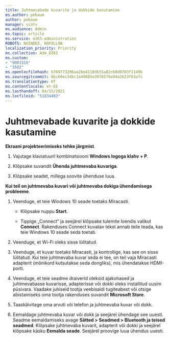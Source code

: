 ```yaml
---
title: Juhtmevabade kuvarite ja dokkide kasutamine
ms.author: pebaum
author: pebaum
manager: scotv
ms.audience: Admin
ms.topic: article
ms.service: o365-administration
ROBOTS: NOINDEX, NOFOLLOW
localization_priority: Priority
ms.collection: Adm_O365
ms.custom:
- "9001516"
- "3582"
ms.openlocfilehash: b769773206aa2be4118d655a82cb8d0703f1149b
ms.sourcegitcommit: 8bc60ec34bc1e40685e3976576e04a2623f63a7c
ms.translationtype: HT
ms.contentlocale: et-EE
ms.lasthandoff: 04/15/2021
ms.locfileid: "51834403"
---
```

# <a name="use-wireless-displays-or-docks"></a>Juhtmevabade kuvarite ja dokkide kasutamine

**Ekraani projekteerimiseks tehke järgmist**.

1. Vajutage klaviatuuril kombinatsiooni **Windows logoga klahv + P**.

2. Klõpsake suvandit **Ühenda juhtmevaba kuvariga**.

3. Klõpsake seadet, millega soovite ühenduse luua.

**Kui teil on juhtmevaba kuvari või juhtmevaba dokiga ühendamisega probleeme**.

1. Veenduge, et teie Windows 10 seade toetaks Miracasti. 

    - Klõpsake nuppu **Start**.
    
    - Tippige „Connect“ ja seejärel klõpsake tulemite loendis valikut **Connect**. Rakenduses Connect kuvatav tekst annab teile teada, kas teie Windows 10 seade seda toetab. 

2. Veenduge, et Wi-Fi oleks sisse lülitatud. 

3. Veenduge, et kuvar toetaks Miracasti, ja kontrollige, kas see on sisse lülitatud. Kui teie juhtmevaba kuvar seda ei tee, on teil vaja Miracasti adapterit (mõnikord kutsutakse seda dongliks), mis ühendatakse HDMI-porti.

4. Veenduge, et teie seadme draiverid oleksid ajakohased ja juhtmevabasse kuvarisse, adapterisse või dokki oleks installitud uusim püsivara. Vaadake juhiseid tootja veebisaidi tugiteabest või otsige abistamiseks oma tootja rakenduses suvandit **Microsoft Store**.

5. Taaskäivitage oma arvuti või telefon ja juhtmevaba kuvar või dokk.

6. Eemaldage juhtmevaba kuvar või dokk ja seejärel ühendage see uuesti. Seadme eemaldamiseks avage **Sätted > Seadmed > Bluetooth ja teised seadmed**. Klõpsake juhtmevaba kuvarit, adapterit või dokki ja seejärel klõpsake käsku **Eemalda seade**. Seejärel proovige luua ühendus uuesti.
